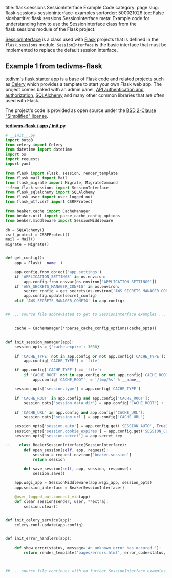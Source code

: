 title: flask.sessions SessionInterface Example Code
category: page
slug: flask-sessions-sessioninterface-examples
sortorder: 500021026
toc: False
sidebartitle: flask.sessions SessionInterface
meta: Example code for understanding how to use the SessionInterface class from the flask.sessions module of the Flask project.


[SessionInterface](https://github.com/pallets/flask/blob/master/src/flask/sessions.py)
is a class used with [Flask](/flask.html) projects that is defined in
the `flask.sessions` module. `SessionInterface` is the basic interface
that must be implemented to replace the default session interface.


## Example 1 from tedivms-flask
[tedivm's flask starter app](https://github.com/tedivm/tedivms-flask) is a
base of [Flask](/flask.html) code and related projects such as
[Celery](/celery.html) which provides a template to start your own
Flask web app. The project comes baked with an admin panel,
[API authentication and authorization](/application-programming-interfaces.html),
[SQLAlchemy](/sqlalchemy.html) and many other common libraries that are
often used with Flask.

The project's code is provided as open source under the
[BSD 2-Clause "Simplified" license](https://github.com/tedivm/tedivms-flask/blob/master/LICENSE.txt).

[**tedivms-flask / app / __init__.py**](https://github.com/tedivm/tedivms-flask/blob/master/app/./__init__.py)

```python
# __init__.py
import boto3
from celery import Celery
from datetime import datetime
import os
import requests
import yaml

from flask import Flask, session, render_template
from flask_mail import Mail
from flask_migrate import Migrate, MigrateCommand
~~from flask.sessions import SessionInterface
from flask_sqlalchemy import SQLAlchemy
from flask_user import user_logged_out
from flask_wtf.csrf import CSRFProtect

from beaker.cache import CacheManager
from beaker.util import parse_cache_config_options
from beaker.middleware import SessionMiddleware

db = SQLAlchemy()
csrf_protect = CSRFProtect()
mail = Mail()
migrate = Migrate()


def get_config():
    app = Flask(__name__)

    app.config.from_object('app.settings')
    if 'APPLICATION_SETTINGS' in os.environ:
        app.config.from_envvar(os.environ['APPLICATION_SETTINGS'])
    if 'AWS_SECRETS_MANAGER_CONFIG' in os.environ:
        secret_config = get_secrets(os.environ['AWS_SECRETS_MANAGER_CONFIG'])
        app.config.update(secret_config)
    elif 'AWS_SECRETS_MANAGER_CONFIG' in app.config:


## ... source file abbreviated to get to SessionInterface examples ...


    cache = CacheManager(**parse_cache_config_options(cache_opts))


def init_session_manager(app):
    session_opts = {'cache.expire': 3600}

    if 'CACHE_TYPE' not in app.config or not app.config['CACHE_TYPE']:
        app.config['CACHE_TYPE'] = 'file'

    if app.config['CACHE_TYPE'] == 'file':
        if 'CACHE_ROOT' not in app.config or not app.config['CACHE_ROOT']:
            app.config['CACHE_ROOT'] = '/tmp/%s' % __name__

    session_opts['session.type'] = app.config['CACHE_TYPE']

    if 'CACHE_ROOT' in app.config and app.config['CACHE_ROOT']:
        session_opts['session.data_dir'] = app.config['CACHE_ROOT'] + '/session'

    if 'CACHE_URL' in app.config and app.config['CACHE_URL']:
        session_opts['session.url'] = app.config['CACHE_URL']

    session_opts['session.auto'] = app.config.get('SESSION_AUTO', True)
    session_opts['session.cookie_expires'] = app.config.get('SESSION_COOKIE_EXPIRES', 86400)
    session_opts['session.secret'] = app.secret_key

~~    class BeakerSessionInterface(SessionInterface):
        def open_session(self, app, request):
            session = request.environ['beaker.session']
            return session

        def save_session(self, app, session, response):
            session.save()

    app.wsgi_app = SessionMiddleware(app.wsgi_app, session_opts)
    app.session_interface = BeakerSessionInterface()

    @user_logged_out.connect_via(app)
    def clear_session(sender, user, **extra):
        session.clear()


def init_celery_service(app):
    celery.conf.update(app.config)


def init_error_handlers(app):

    def show_error(status, message='An unknown error has occured.'):
        return render_template('pages/errors.html', error_code=status, message=message), status



## ... source file continues with no further SessionInterface examples...

```

